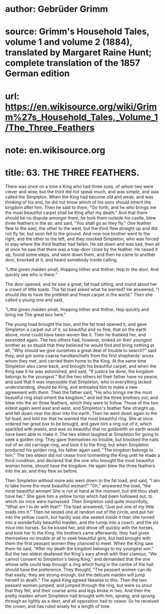 # author: Gebrüder Grimm
# source: Grimm's Household Tales, volume 1 and volume 2 (1884), translated by Margaret Raine Hunt; complete translation of the 1857 German edition
# url: https://en.wikisource.org/wiki/Grimm%27s_Household_Tales,_Volume_1/The_Three_Feathers
# note: en.wikisource.org
# title: 63. THE THREE FEATHERS. 

There was once on a time a King who had three sons, of whom two were clever and wise, but the third did not speak much, and was simple, and was called the Simpleton. When the King had become old and weak, and was thinking of his end, he did not know which of his sons should inherit the kingdom after him. Then he said to them, "Go forth, and he who brings me the most beautiful carpet shall be ​King after my death." And that there should be no dispute amongst them, he took them outside his castle, blew three feathers in the air, and said, "You shall go as they fly." One feather flew to the east, the other to the west, but the third flew straight up and did not fly far, but soon fell to the ground. And now one brother went to the right, and the other to the left, and they mocked Simpleton, who was forced to stay where the third feather had fallen. He sat down and was sad, then all at once he saw that there was a trap-door close by the feather. He raised it up, found some steps, and went down them, and then he came to another door, knocked at it, and heard somebody inside calling, 

"Little green maiden small, Hopping hither and thither; Hop to the door, And quickly see who is there." 

The door opened, and he saw a great, fat toad sitting, and round about her a crowd of little toads. The fat toad asked what he wanted? He answered, "I should like to have the prettiest and finest carpet in the world." Then she called a young one and said, 

"Little green maiden small, Hopping hither and thither, Hop quickly and bring me The great box here." 

The young toad brought the box, and the fat toad opened it, and gave Simpleton a carpet out of it, so beautiful and so fine, that on the earth above, none could have been woven like it. Then he thanked her, and ascended again. The two others had, however, looked on their youngest brother as so stupid that they believed he would find and bring nothing at all. "Why should we give ourselves a great deal of trouble to search?" said they, and got some coarse handkerchiefs from the first shepherds' wives whom they met, and carried them home to the King. At the same time Simpleton also came back, and brought his beautiful carpet, and when the King saw it he was astonished, and said, "If justice be done, the kingdom belongs to the youngest." But the two others let their ​father have no peace, and said that it was impossible that Simpleton, who in everything lacked understanding, should be King, and entreated him to make a new agreement with them. Then the father said, "He who brings me the most beautiful ring shall inherit the kingdom," and led the three brothers out, and blew into the air three feathers, which they were to follow. Those of the two eldest again went east and west, and Simpleton's feather flew straight up, and fell down near the door into the earth. Then he went down again to the fat toad, and told her that he wanted the most beautiful ring. She at once ordered her great box to be brought, and gave him a ring out of it, which sparkled with jewels, and was so beautiful that no goldsmith on earth would have been able to make it. The two eldest laughed at Simpleton for going to seek a golden ring. They gave themselves no trouble, but knocked the nails out of an old carriage-ring, and took it to the King; but when Simpleton produced his golden ring, his father again said, "The kingdom belongs to him." The two eldest did not cease from tormenting the King until he made a third condition, and declared that the one who brought the most beautiful woman home, should have the kingdom. He again blew the three feathers into the air, and they flew as before. 

Then Simpleton without more ado went down to the fat toad, and said, "I am to take home the most beautiful woman!" "Oh," answered the toad, "the most beautiful woman! She is not at hand at the moment, but still thou shalt have her." She gave him a yellow turnip which had been hollowed out, to which six mice were harnessed. Then Simpleton said quite mournfully, "What am I to do with that?" The toad answered, "Just put one of my little toads into it." Then he seized one at random out of the circle, and put her into the yellow coach, but hardly was she seated inside it than she turned into a wonderfully beautiful maiden, and the turnip into a coach, and the six mice into horses. So he kissed her, and drove off quickly with the horses, and took her to the King. His brothers came afterwards; they had given themselves no trouble at all to seek beautiful girls, but had brought with them the first peasant women they chanced to meet. ​When the King saw them he said, "After my death the kingdom belongs to my youngest son." But the two eldest deafened the King's ears afresh with their clamour, "We cannot consent to Simpleton's being King," and demanded that the one whose wife could leap through a ring which hung in the centre of the hall should have the preference. They thought, "The peasant women can do that easily; they are strong enough, but the delicate maiden will jump herself to death." The aged King agreed likewise to this. Then the two peasant women jumped, and jumped through the ring, but were so stout that they fell, and their coarse arms and legs broke in two. And then the pretty maiden whom Simpleton had brought with him, sprang, and sprang through as lightly as a deer, and all opposition had to cease. So he received the crown, and has ruled wisely for a length of time. 

